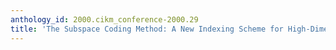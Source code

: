 ```yaml
---
anthology_id: 2000.cikm_conference-2000.29
title: 'The Subspace Coding Method: A New Indexing Scheme for High-Dimensional Data'
---
```

